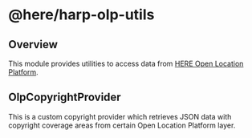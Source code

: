 # @here/harp-olp-utils

## Overview

This module provides utilities to access data from [HERE Open Location
Platform](https://platform.here.com/).

## OlpCopyrightProvider
This is a custom copyright provider which retrieves JSON data with copyright coverage areas from
certain Open Location Platform layer.
